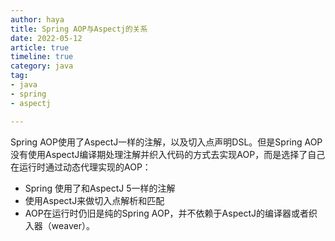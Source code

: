 ```yaml
---
author: haya
title: Spring AOP与Aspectj的关系
date: 2022-05-12
article: true
timeline: true
category: java
tag:
- java
- spring
- aspectj

---
```


Spring AOP使用了AspectJ一样的注解，以及切入点声明DSL。但是Spring AOP没有使用AspectJ编译期处理注解并织入代码的方式去实现AOP，而是选择了自己在运行时通过动态代理实现的AOP：
- Spring 使用了和AspectJ 5一样的注解
- 使用AspectJ来做切入点解析和匹配
- AOP在运行时仍旧是纯的Spring AOP，并不依赖于AspectJ的编译器或者织入器（weaver）。